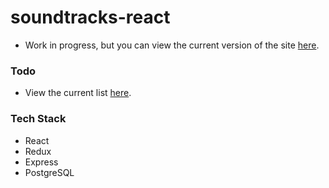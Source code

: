 # soundtracks-react
- Work in progress, but you can view the current version of the site [here](https://soundtracks.herokuapp.com/).

### Todo
- View the current list [here](https://github.com/JWLD/soundtracks-react/issues?utf8=%E2%9C%93&q=is%3Aissue+is%3Aopen+label%3Atodo).

### Tech Stack
- React
- Redux
- Express
- PostgreSQL
